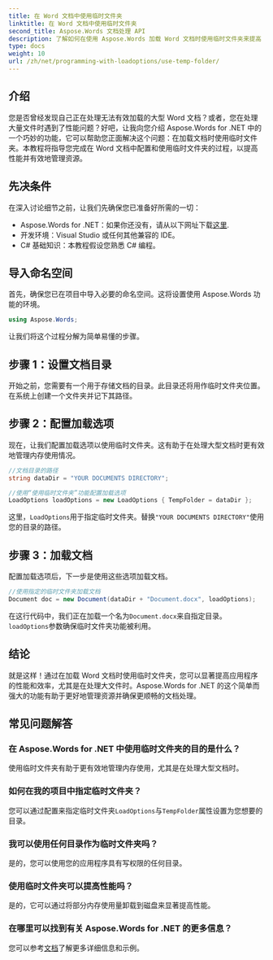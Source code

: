 ```yaml
---
title: 在 Word 文档中使用临时文件夹
linktitle: 在 Word 文档中使用临时文件夹
second_title: Aspose.Words 文档处理 API
description: 了解如何在使用 Aspose.Words 加载 Word 文档时使用临时文件夹来提高 .NET 应用程序的性能。
type: docs
weight: 10
url: /zh/net/programming-with-loadoptions/use-temp-folder/
---
```

## 介绍

您是否曾经发现自己正在处理无法有效加载的大型 Word 文档？或者，您在处理大量文件时遇到了性能问题？好吧，让我向您介绍 Aspose.Words for .NET 中的一个巧妙的功能，它可以帮助您正面解决这个问题：在加载文档时使用临时文件夹。本教程将指导您完成在 Word 文档中配置和使用临时文件夹的过程，以提高性能并有效地管理资源。

## 先决条件

在深入讨论细节之前，让我们先确保您已准备好所需的一切：

-  Aspose.Words for .NET：如果你还没有，请从以下网址下载[这里](https://releases.aspose.com/words/net/).
- 开发环境：Visual Studio 或任何其他兼容的 IDE。
- C# 基础知识：本教程假设您熟悉 C# 编程。

## 导入命名空间

首先，确保您已在项目中导入必要的命名空间。这将设置使用 Aspose.Words 功能的环境。

```csharp
using Aspose.Words;
```

让我们将这个过程分解为简单易懂的步骤。

## 步骤 1：设置文档目录

开始之前，您需要有一个用于存储文档的目录。此目录还将用作临时文件夹位置。在系统上创建一个文件夹并记下其路径。

## 步骤 2：配置加载选项

现在，让我们配置加载选项以使用临时文件夹。这有助于在处理大型文档时更有效地管理内存使用情况。

```csharp
//文档目录的路径
string dataDir = "YOUR DOCUMENTS DIRECTORY";

//使用“使用临时文件夹”功能配置加载选项
LoadOptions loadOptions = new LoadOptions { TempFolder = dataDir };
```

这里，`LoadOptions`用于指定临时文件夹。替换`"YOUR DOCUMENTS DIRECTORY"`使用您的目录的路径。

## 步骤 3：加载文档

配置加载选项后，下一步是使用这些选项加载文档。

```csharp
//使用指定的临时文件夹加载文档
Document doc = new Document(dataDir + "Document.docx", loadOptions);
```

在这行代码中，我们正在加载一个名为`Document.docx`来自指定目录。`loadOptions`参数确保临时文件夹功能被利用。

## 结论

就是这样！通过在加载 Word 文档时使用临时文件夹，您可以显著提高应用程序的性能和效率，尤其是在处理大文件时。Aspose.Words for .NET 的这个简单而强大的功能有助于更好地管理资源并确保更顺畅的文档处理。

## 常见问题解答

### 在 Aspose.Words for .NET 中使用临时文件夹的目的是什么？
使用临时文件夹有助于更有效地管理内存使用，尤其是在处理大型文档时。

### 如何在我的项目中指定临时文件夹？
您可以通过配置来指定临时文件夹`LoadOptions`与`TempFolder`属性设置为您想要的目录。

### 我可以使用任何目录作为临时文件夹吗？
是的，您可以使用您的应用程序具有写权限的任何目录。

### 使用临时文件夹可以提高性能吗？
是的，它可以通过将部分内存使用量卸载到磁盘来显著提高性能。

### 在哪里可以找到有关 Aspose.Words for .NET 的更多信息？
您可以参考[文档](https://reference.aspose.com/words/net/)了解更多详细信息和示例。